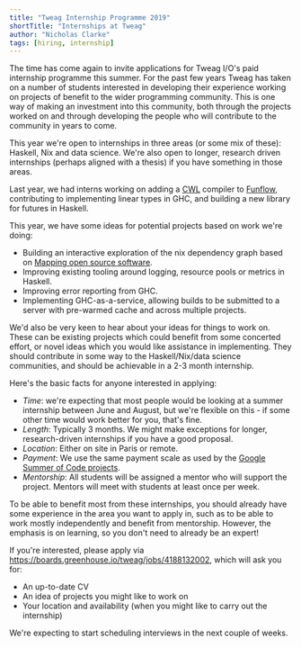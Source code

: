 ```yaml
---
title: "Tweag Internship Programme 2019"
shortTitle: "Internships at Tweag"
author: "Nicholas Clarke"
tags: [hiring, internship]
---
```


The time has come again to invite applications for Tweag I/O's paid internship
programme this summer. For the past few years Tweag has taken on a number of
students interested in developing their experience working on projects of
benefit to the wider programming community. This is one way of making an
investment into this community, both through the projects worked on and through
developing the people who will contribute to the community in years to come.

This year we're open to internships in three areas (or some mix of these):
Haskell, Nix and data science. We're also open to longer, research driven
internships (perhaps aligned with a thesis) if you have something in those
areas.

Last year, we had interns working on adding a [CWL](https://www.commonwl.org/)
compiler to [Funflow](https://github.com/tweag/funflow), contributing to
implementing linear types in GHC, and building a new library for futures
in Haskell.

This year, we have some ideas for potential projects based on work we're doing:

- Building an interactive exploration of the nix dependency graph based on
  [Mapping open source
  software](https://www.tweag.io/posts/2019-02-06-mapping-open-source.html).
- Improving existing tooling around logging, resource pools or metrics in Haskell.
- Improving error reporting from GHC.
- Implementing GHC-as-a-service, allowing builds to be submitted to a server
  with pre-warmed cache and across multiple projects.

We'd also be very keen to hear about your ideas for things to work on. These can
be existing projects which could benefit from some concerted effort, or novel
ideas which you would like assistance in implementing. They should contribute in
some way to the Haskell/Nix/data science communities, and should be achievable
in a 2-3 month internship.

Here's the basic facts for anyone interested in applying:

- _Time_: we're expecting that most people would be looking at a summer internship
  between June and August, but we're flexible on this - if some other time would
  work better for you, that's fine.
- _Length_: Typically 3 months. We might make exceptions for longer,
  research-driven internships if you have a good proposal.
- _Location_: Either on site in Paris or remote.
- _Payment_: We use the same payment scale as used by the [Google Summer of Code
  projects](https://developers.google.com/open-source/gsoc/help/student-stipends).
- _Mentorship_: All students will be assigned a mentor who will support the
  project. Mentors will meet with students at least once per week.

To be able to benefit most from these internships, you should already have some
experience in the area you want to apply in, such as to be able to work mostly
independently and benefit from mentorship. However, the emphasis is on learning,
so you don't need to already be an expert!

If you're interested, please apply via
https://boards.greenhouse.io/tweag/jobs/4188132002, which will ask you for:

- An up-to-date CV
- An idea of projects you might like to work on
- Your location and availability (when you might like to carry out the internship)

We're expecting to start scheduling interviews in the next couple of weeks.
